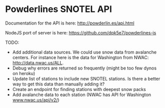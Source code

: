 Powderlines SNOTEL API
===============

Documentation for the API is here: http://powderlin.es/api.html

NodeJS port of server is here: https://github.com/dpk5e7/powderlines-js

TODO:

* Add additional data sources. We could use snow data from avalanche centers. For instance here is the data for Washington from NWAC: http://data.nwac.us/ALL.
* Debug why errors are returned so frequently (might be too few dynos on heroku)
* Update list of stations to include new SNOTEL stations. Is there a better way to get this data than manually adding it?
* Create an endpoint for finding stations with deepest snow packs
* Add avalanche data to each station (NWAC has API for Washington www.nwac.us/api/v2/)
